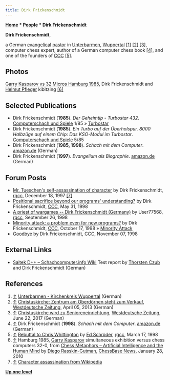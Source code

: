 ```yaml
---
title: Dirk Frickenschmidt
---
```

**[Home](Home "Home") * [People](People "People") * Dirk Frickenschmidt**

**Dirk Frickenschmidt**,

a German [evangelical](https://en.wikipedia.org/wiki/Evangelical_Church_in_Germany#Name) [pastor](https://en.wikipedia.org/wiki/Pastor#Protestantism) in [Unterbarmen](https://en.wikipedia.org/wiki/Barmen), [Wuppertal](https://en.wikipedia.org/wiki/Wuppertal) <a id="cite-note-1" href="#cite-ref-1">[1]</a> <a id="cite-note-2" href="#cite-ref-2">[2]</a> <a id="cite-note-3" href="#cite-ref-3">[3]</a>, computer chess expert, author of a German computer chess book <a id="cite-note-4" href="#cite-ref-4">[4]</a>, and one of the founders of [CCC](CCC "CCC") <a id="cite-note-5" href="#cite-ref-5">[5]</a>.

## Photos

[](http://en.chessbase.com/post/che-metaphors-artificial-intelligence-and-the-human-mind)
[Garry Kasparov vs 32 Micros Hamburg 1985](Kasparov_Simul_vs_32_Micros_Hamburg_1985 "Kasparov Simul vs 32 Micros Hamburg 1985"), Dirk Frickenschmidt and [Helmut Pfleger](https://en.wikipedia.org/wiki/Helmut_Pfleger) kibitzing <a id="cite-note-6" href="#cite-ref-6">[6]</a>

## Selected Publications

- Dirk Frickenschmidt (**1985**). *Der Geheimtip - Turbostar 432*. [Computerschach und Spiele](Computerschach_und_Spiele "Computerschach und Spiele") 1/85 » [Turbostar](Turbostar "Turbostar")
- Dirk Frickenschmidt (**1985**). *Ein Turbo auf der Überholspur. 8000 Halbzüge auf einem Chip: Das KSO-Modul im Turbostar*. [Computerschach und Spiele](Computerschach_und_Spiele "Computerschach und Spiele") 5/85
- Dirk Frickenschmidt (**1985, 1998**). *Schach mit dem Computer*. [amazon.de](https://www.amazon.de/Schach-mit-Computer-Schach--Bibliothek/dp/3806807477) (German)
- Dirk Frickenschmidt (**1997**). *Evangelium als Biographie*. [amazon.de](https://www.amazon.de/Evangelium-als-Biographie-Dirk-Frickenschmidt/dp/3772018734) (German)

## Forum Posts

- [Mr. Tueschen's self-assassination of character](http://groups.google.com/group/rec.games.chess.computer/browse_frm/thread/3206a2509ef81053) by Dirk Frickenschmidt, [rgcc](Computer_Chess_Forums "Computer Chess Forums"), December 18, 1997 <a id="cite-note-7" href="#cite-ref-7">[7]</a>
- [Positional sacrifice beyond our programs' understanding?](https://www.stmintz.com/ccc/index.php?id=19604) by Dirk Frickenschmidt, [CCC](CCC "CCC"), May 31, 1998
- [A priest of wargames -- Dirk Frickenschmidt (Germany)](http://groups.google.com/group/rec.games.chess.computer/browse_frm/thread/f6edcdaca4f733c7) by User77568, [rgcc](Computer_Chess_Forums "Computer Chess Forums"), September 26, 1998
- [Minority attack: a problem even for new programs?](https://www.stmintz.com/ccc/index.php?id=29767) by Dirk Frickenschmidt, [CCC](CCC "CCC"), October 17, 1998 » [Minority Attack](Minority_Attack "Minority Attack")
- [Goodbye](https://www.stmintz.com/ccc/index.php?id=31985) by Dirk Frickenschmidt, [CCC](CCC "CCC"), November 07, 1998

## External Links

- [Saitek D++ – Schachcomputer.info Wiki](https://www.schach-computer.info/wiki/index.php/Saitek_D%2B%2B) Test report by [Thorsten Czub](Thorsten_Czub "Thorsten Czub") and Dirk Frickenschmidt (German)

## References

1. <a id="cite-ref-1" href="#cite-note-1">↑</a> [Unterbarmen - Kirchenkreis Wuppertal](https://www.evangelisch-wuppertal.de/unterbarmen-1270.html) (German)
1. <a id="cite-ref-2" href="#cite-note-2">↑</a> [Christuskirche: Zentrum am Oberdörnen steht zum Verkauf](https://www.wz.de/nrw/wuppertal/stadtteile/barmen/christuskirche-zentrum-am-oberdoernen-steht-zum-verkauf_aid-29967455), [Westdeutsche Zeitung](https://en.wikipedia.org/wiki/Westdeutsche_Zeitung), April 05, 2013 (German)
1. <a id="cite-ref-3" href="#cite-note-3">↑</a> [Christuskirche wird zu Senioreneinrichtung](https://www.wz.de/nrw/wuppertal/stadtteile/barmen/christuskirche-wird-zu-senioreneinrichtung_aid-26862275), [Westdeutsche Zeitung](https://en.wikipedia.org/wiki/Westdeutsche_Zeitung), June 22, 2017 (German)
1. <a id="cite-ref-4" href="#cite-note-4">↑</a> Dirk Frickenschmidt (**1998**). *Schach mit dem Computer*. [amazon.de](https://www.amazon.de/Schach-mit-Computer-Schach--Bibliothek/dp/3806807477) (German)
1. <a id="cite-ref-5" href="#cite-note-5">↑</a> [Rebuttal to Chris Whittington](http://groups.google.com/group/rec.games.chess.computer/browse_frm/thread/41a10a903c89a683) by [Ed Schröder](Ed_Schroder "Ed Schroder"), [rgcc](Computer_Chess_Forums "Computer Chess Forums"), March 17, 1998
1. <a id="cite-ref-6" href="#cite-note-6">↑</a> Hamburg 1985, [Garry Kasparov](Garry_Kasparov "Garry Kasparov") simultaneous exhibition versus chess computers 32-0, from [Chess Metaphors – Artificial Intelligence and the Human Mind](http://en.chessbase.com/post/che-metaphors-artificial-intelligence-and-the-human-mind) by [Diego Rasskin-Gutman](index.php?title=Diego_Rasskin-Gutman&action=edit&redlink=1 "Diego Rasskin-Gutman (page does not exist)"), [ChessBase News](ChessBase "ChessBase"), January 28, 2010
1. <a id="cite-ref-7" href="#cite-note-7">↑</a> [Character assassination from Wikipedia](https://en.wikipedia.org/wiki/Character_assassination)

**[Up one level](People "People")**

